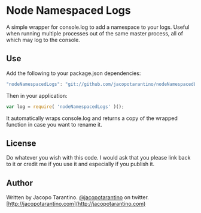 # Node Namespaced Logs

A simple wrapper for console.log to add a namespace to your logs. Useful when running multiple processes out of the same master process, all of which may log to the console.

## Use

Add the following to your package.json dependencies:
```javascript
"nodeNamespacedLogs": "git://github.com/jacopotarantino/nodeNamespacedLogs.git",
```

Then in your application:
```javascript
var log = require( 'nodeNamespacedLogs' )();
```

It automatically wraps console.log and returns a copy of the wrapped function in case you want to rename it.

## License

Do whatever you wish with this code. I would ask that you please link back to it or credit me if you use it and especially if you publish it.

## Author

Written by Jacopo Tarantino. [@jacopotarantino](http://twitter.com/jacopotarantino) on twitter. [http://jacopotarantino.com](http://jacopotarantino.com)
